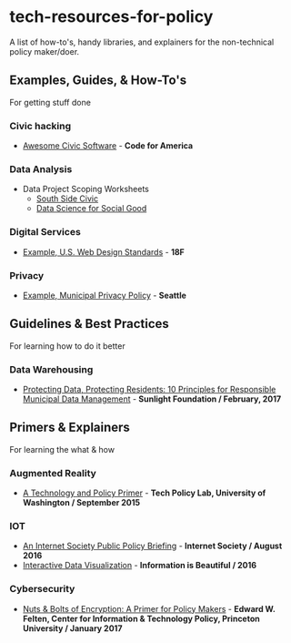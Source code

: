 # tech-resources-for-policy
A list of how-to's, handy libraries, and explainers for the non-technical policy maker/doer.

## Examples, Guides, & How-To's
For getting stuff done

### Civic hacking
- [Awesome Civic Software](https://github.com/codeforamerica/awesome-civic) - **Code for America**

### Data Analysis
- Data Project Scoping Worksheets
  - [South Side Civic](https://docs.google.com/document/d/1nz3OkOF0LwSftyyT0AxaWHkEE3UkYSPjdXut3QWMREk/edit)
  - [Data Science for Social Good](https://dssg.uchicago.edu/2016/10/27/scoping-data-science-for-social-good-projects/)

### Digital Services
- [Example, U.S. Web Design Standards](https://standards.usa.gov/) - **18F**

### Privacy
- [Example, Municipal Privacy Policy](http://www.seattle.gov/tech/initiatives/privacy) - **Seattle**

## Guidelines & Best Practices
For learning how to do it better

### Data Warehousing
- [Protecting Data, Protecting Residents: 10 Principles for Responsible Municipal Data Management](https://sunlightfoundation.com/2017/02/10/protecting-data-protecting-residents/) - **Sunlight Foundation / February, 2017**

## Primers & Explainers
For learning the what & how

### Augmented Reality
- [A Technology and Policy Primer](http://techpolicylab.org/wp-content/uploads/2016/02/Augmented_Reality_Primer-TechPolicyLab.pdf) - **Tech Policy Lab, University of Washington / September 2015**

### IOT
- [An Internet Society Public Policy Briefing](http://www.internetsociety.org/sites/default/files/ISOC-PolicyBrief-IoT-20160802.pdf) - **Internet Society / August 2016**
- [Interactive Data Visualization](http://www.informationisbeautiful.net/visualizations/the-internet-of-things-a-primer/) - **Information is Beautiful / 2016**

### Cybersecurity
- [Nuts & Bolts of Encryption: A Primer for Policy Makers](https://www.cs.princeton.edu/~felten/encryption_primer.pdf) - **Edward W. Felten, Center for Information & Technology Policy, Princeton University / January 2017**
